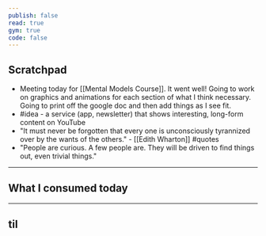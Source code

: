 ```yaml
---
publish: false
read: true
gym: true
code: false
---
```


## Scratchpad
- Meeting today for [[Mental Models Course]]. It went well! Going to work on graphics and animations for each section of what I think necessary. Going to print off the google doc and then add things as I see fit.
- #idea - a service (app, newsletter) that shows interesting, long-form content on YouTube
- "It must never be forgotten that every one is unconsciously tyrannized over by the wants of the others." - [[Edith Wharton]] #quotes 
- "People are curious. A few people are. They will be driven to find things out, even trivial things."

***
## What I consumed today


***
## til


